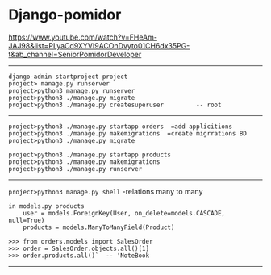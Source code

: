 # Django-pomidor
https://www.youtube.com/watch?v=FHeAm-JAJ98&list=PLyaCd9XYVI9ACOnDvyto01CH6dx35PG-t&ab_channel=SeniorPomidorDeveloper

-------------------------------------
```
django-admin startproject project
project> manage.py runserver
project>python3 manage.py runserver
project>python3 ./manage.py migrate
project>python3 ./manage.py createsuperuser         -- root
```
--------------------------------------------------
```
project>python3 ./manage.py startapp orders  =add applicitions
project>python3 ./manage.py makemigrations  =create migrrations BD
project>python3 ./manage.py migrate

project>python3 ./manage.py startapp products
project>python3 ./manage.py makemigrations
project>python3 ./manage.py runserver
```
--------------------------------------------------
`project>python3 manage.py shell` -relations many to many
```
in models.py products
    user = models.ForeignKey(User, on_delete=models.CASCADE, null=True)
    products = models.ManyToManyField(Product)
```
```
>>> from orders.models import SalesOrder
>>> order = SalesOrder.objects.all()[1]
>>> order.products.all()`  -- 'NoteBook
```
--------------------------------------------------